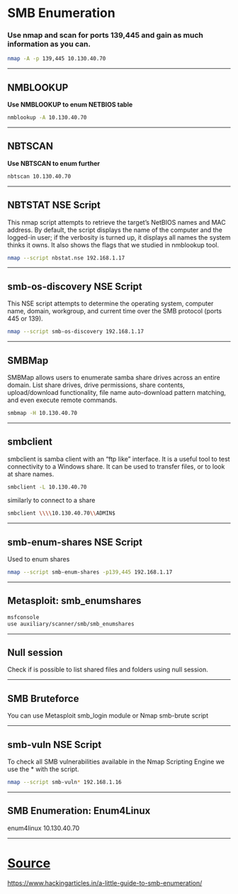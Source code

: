 # SMB Enumeration

### Use nmap and scan for ports 139,445 and gain as much information as you can.

```bash
nmap -A -p 139,445 10.130.40.70
```

---

## NMBLOOKUP

**Use NMBLOOKUP to enum NETBIOS table**

```bash
nmblookup -A 10.130.40.70
```
---
## NBTSCAN

**Use NBTSCAN to enum further**

```bash
nbtscan 10.130.40.70
```
---
## NBTSTAT NSE Script

This nmap script attempts to retrieve the target’s NetBIOS names and MAC address. By default, the script displays the name of the computer and the logged-in user; if the verbosity is turned up, it displays all names the system thinks it owns. It also shows the flags that we studied in nmblookup tool.

```bash
nmap --script nbstat.nse 192.168.1.17
```
---
## smb-os-discovery NSE Script

This NSE script attempts to determine the operating system, computer name, domain, workgroup, and current time over the SMB protocol (ports 445 or 139).

```bash
nmap --script smb-os-discovery 192.168.1.17
```
---
## SMBMap

SMBMap allows users to enumerate samba share drives across an entire domain. List share drives, drive permissions, share contents, upload/download functionality, file name auto-download pattern matching, and even execute remote commands.

```bash
smbmap -H 10.130.40.70
```
---
## smbclient

smbclient is samba client with an “ftp like” interface. It is a useful tool to test connectivity to a Windows share. It can be used to transfer files, or to look at share names.

```bash
smbclient -L 10.130.40.70
```

similarly to connect to a share

```bash
smbclient \\\\10.130.40.70\\ADMIN$
```
---
## smb-enum-shares NSE Script

Used to enum shares

```bash
nmap --script smb-enum-shares -p139,445 192.168.1.17
```
---
## Metasploit: smb_enumshares

```bash
msfconsole
use auxiliary/scanner/smb/smb_enumshares
```
---
## Null session

Check if is possible to list shared files and folders using null session.

---
## SMB Bruteforce

You can use Metasploit smb_login module or Nmap smb-brute script

---
## smb-vuln NSE Script

To check all SMB vulnerabilities available in the Nmap Scripting Engine we use the * with the script.

```bash
nmap --script smb-vuln* 192.168.1.16
```
---
## SMB Enumeration: Enum4Linux

enum4linux 10.130.40.70

---
# **[Source](https://www.hackingarticles.in/a-little-guide-to-smb-enumeration/)**

https://www.hackingarticles.in/a-little-guide-to-smb-enumeration/